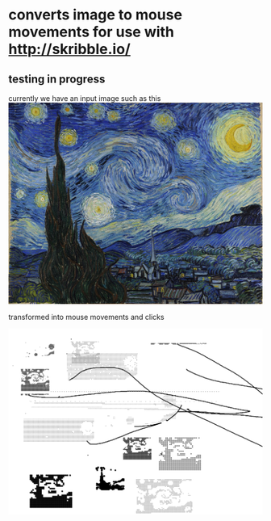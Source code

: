 # converts image to mouse movements for use with http://skribble.io/


## testing in progress

currently we have an input image such as this 
![](starrynight.jpg)

transformed into mouse movements and clicks  

![](starry.png)
